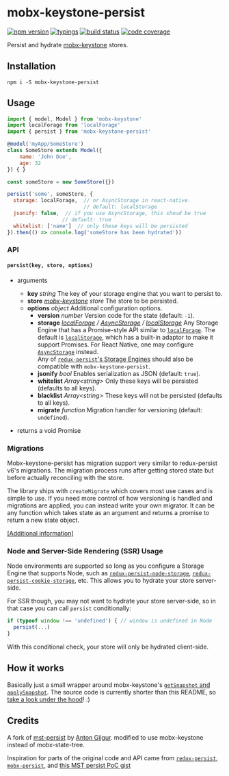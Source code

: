# mobx-keystone-persist

[![npm version](https://badge.fury.io/js/mobx-keystone-persist.svg)](https://badge.fury.io/js/mobx-keystone-persist)
[![typings](https://img.shields.io/npm/types/mobx-keystone-persist.svg)](https://github.com/Phault/mobx-keystone-persist/blob/master/src/index.ts)
[![build status](https://img.shields.io/travis/Phault/mobx-keystone-persist/master.svg)](https://travis-ci.org/Phault/mobx-keystone-persist)
[![code coverage](https://img.shields.io/codecov/c/gh/Phault/mobx-keystone-persist/master.svg)](https://codecov.io/gh/Phault/mobx-keystone-persist)

Persist and hydrate [mobx-keystone](https://github.com/xaviergonz/mobx-keystone) stores.

## Installation

`npm i -S mobx-keystone-persist`

## Usage

```javascript
import { model, Model } from 'mobx-keystone'
import localForage from 'localForage'
import { persist } from 'mobx-keystone-persist'

@model('myApp/SomeStore')
class SomeStore extends Model({
    name: 'John Doe',
    age: 32
}) { }

const someStore = new SomeStore({})

persist('some', someStore, {
  storage: localForage,  // or AsyncStorage in react-native.
                         // default: localStorage
  jsonify: false,  // if you use AsyncStorage, this shoud be true
                  // default: true
  whitelist: ['name']  // only these keys will be persisted
}).then(() => console.log('someStore has been hydrated'))

```

### API

#### `persist(key, store, options)`

- arguments

  - **key** _string_ The key of your storage engine that you want to persist to.
  - **store** _[mobx-keystone](https://github.com/xaviergonz/mobx-keystone) store_ The store to be persisted.
  - **options** _object_ Additional configuration options.
    - **version** _number_ Version code for the state (default: `-1`).
    - **storage** _[localForage](https://github.com/localForage/localForage) / [AsyncStorage](https://github.com/react-native-community/async-storage) / [localStorage](https://developer.mozilla.org/en-US/docs/Web/API/Window/localStorage)_
      Any Storage Engine that has a Promise-style API similar to [`localForage`](https://github.com/localForage/localForage).
      The default is [`localStorage`](https://developer.mozilla.org/en-US/docs/Web/API/Window/localStorage), which has a built-in adaptor to make it support Promises.
      For React Native, one may configure [`AsyncStorage`](https://github.com/react-native-community/async-storage) instead.
      <br>
      Any of [`redux-persist`'s Storage Engines](https://github.com/rt2zz/redux-persist#storage-engines) should also be compatible with `mobx-keystone-persist`.
    - **jsonify** _bool_ Enables serialization as JSON (default: `true`).
    - **whitelist** _Array\<string\>_ Only these keys will be persisted (defaults to all keys).
    - **blacklist** _Array\<string\>_ These keys will not be persisted (defaults to all keys).
    - **migrate** _function_ Migration handler for versioning (default: `undefined`).

- returns a void Promise

### Migrations

Mobx-keystone-persist has migration support very similar to redux-persist v6's migrations. The migration process runs after getting stored state but before actually reconciling with the store. 

The library ships with `createMigrate` which covers most use cases and is simple to use. If you need more control of how versioning is handled and migrations are applied, you can instead write your own migrator. It can be any function which takes state as an argument and returns a promise to return a new state object.

[[Additional information]](./docs/migrations.md)

### Node and Server-Side Rendering (SSR) Usage

Node environments are supported so long as you configure a Storage Engine that supports Node, such as [`redux-persist-node-storage`](https://github.com/pellejacobs/redux-persist-node-storage), [`redux-persist-cookie-storage`](https://github.com/abersager/redux-persist-cookie-storage), etc.
This allows you to hydrate your store server-side.

For SSR though, you may not want to hydrate your store server-side, so in that case you can call `persist` conditionally:

```javascript
if (typeof window !== 'undefined') { // window is undefined in Node
  persist(...)
}
```

With this conditional check, your store will only be hydrated client-side.

## How it works

Basically just a small wrapper around mobx-keystone's [`getSnapshot` and `applySnapshot`](https://mobx-keystone.js.org/snapshots).
The source code is currently shorter than this README, so [take a look under the hood](https://github.com/Phault/mobx-keystone-persist/tree/master/src)! :)

## Credits

A fork of [mst-persist](https://github.com/agilgur5/mst-persist) by [Anton Gilgur](https://github.com/agilgur5). modified to use mobx-keystone instead of mobx-state-tree.

Inspiration for parts of the original code and API came from [`redux-persist`](https://github.com/rt2zz/redux-persist), [`mobx-persist`](https://github.com/pinqy520/mobx-persist), and [this MST persist PoC gist](https://gist.github.com/benjick/c48dd2db575e79c7b0b1043de4556ebc)
